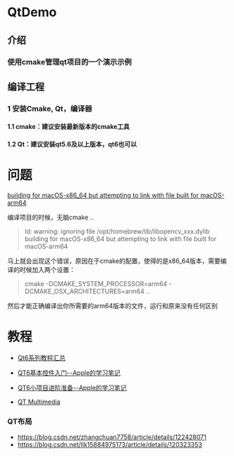 # QtDemo

## 介绍

### 使用cmake管理qt项目的一个演示示例

## 编译工程

### 1 安装Cmake, Qt，编译器 
#### 1.1 cmake：建议安装最新版本的cmake工具
#### 1.2 Qt：建议安装qt5.6及以上版本，qt6也可以

# 问题

[building for macOS-x86_64 but attempting to link with file built for macOS-arm64](https://zhuanlan.zhihu.com/p/348532259)

编译项目的时候，无脑cmake ..

> ld: warning: ignoring file /opt/homebrew/lib/libopencv_xxx.dylib building for macOS-x86_64 but attempting to link with file built for macOS-arm64

马上就会出现这个错误，原因在于cmake的配置，使得的是x86_64版本，需要编译的时候加入两个设置：

> cmake -DCMAKE_SYSTEM_PROCESSOR=arm64 -DCMAKE_OSX_ARCHITECTURES=arm64 ..

然后才能正确编译出你所需要的arm64版本的文件，运行和原来没有任何区别


# 教程

* [Qt6系列教程汇总](https://blog.csdn.net/dengjin20104042056/article/details/115174639)
* [QT6基本控件入门--Apple的学习笔记](https://www.jianshu.com/p/37048a1cc34e)
* [QT6小项目进阶准备--Apple的学习笔记](https://www.jianshu.com/p/1009df36bfce)

* [QT Multimedia](https://github.com/qt/qtmultimedia.git)

### QT布局
	
* https://blog.csdn.net/zhangchuan7758/article/details/122428071
* https://blog.csdn.net/llk15884975173/article/details/120323353






